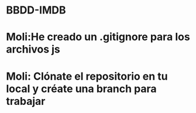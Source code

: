 # BBDD-IMDB

# Moli:He creado un .gitignore para los archivos js

# Moli: Clónate el repositorio en tu local y créate una branch para trabajar